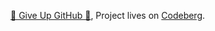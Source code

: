 [🚨 Give Up GitHub 🚨](https://sfconservancy.org/GiveUpGitHub), Project lives on [Codeberg](https://codeberg.org/IPv6-monostack).
